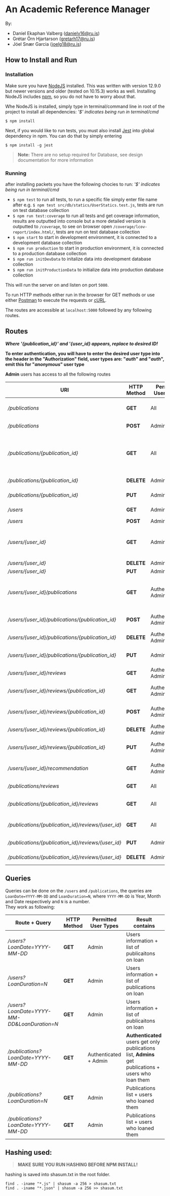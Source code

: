 # An Academic Reference Manager
By:
- Daníel Ekaphan Valberg (danielv16@ru.is)
- Grétar Örn Hjartarson (gretarh17@ru.is)
- Jóel Snær Garcia (joelg18@ru.is)

## How to Install and Run

### Installation

Make sure you have [NodeJS](https://nodejs.org/en/) installed. This was written with version 12.9.0 but newer versions and older (tested on 10.15.3) works as well. Installing NodeJS includes [npm](https://www.npmjs.com/), so you do not have to worry about that.

Whe NodeJS is installed, simply type in terminal/command line in root of the project to install all dependencies: *'$' indicates being run in terminal/cmd*
```shell
$ npm install
```

Next, if you would like to run tests, you must also install [Jest](https://jestjs.io/) into global dependency in npm. You can do that by simply entering
```shell
$ npm install -g jest
```

> **Note:** There are no setup required for Database, see design documentation for more information

### Running
after installing packets you have the following chocies to run: *'$' indicates being run in terminal/cmd*
- `$ npm test` to run all tests, to run a specific file simply enter file name after e.g. `$ npm test src/db/statics/UserStatics.test.js`, tests are run on test database collection
- `$ npm run test:coverage` to run all tests and get coverage information, results are outputted into console but a more detailed version is outputted to `/coverage`, to see on browser open `/coverage/lcov-report/index.html/`, tests are run on test database collection
- `$ npm start` to start in development environment, it is connected to a development database collection
- `$ npm run production` to start in production environment, it is connected to a production database collection
- `$ npm run initDevData` to initalize data into development database collection
- `$ npm run initProductionData` to initialize data into production database collection

This will run the server on and listen on port `5000`.  

To run HTTP methods either run in the browser for GET methods or use either [Postman](https://www.getpostman.com/) to execute the requests or [cURL](https://curl.haxx.se/).

The routes are accessible at `localhost:5000` followed by any following routes.

## Routes

***Where '{publication_id}' and '{user_id} appears, replace to desired ID!***  

**To enter authentication, you will have to enter the desired user type into the header in the "Authorization" field, user types are: "*auth*" and "*auth*", emit this for "*anonymous*" user type** 

**Admin** users has access to all the following routes

| URI                                                | HTTP Method | Permitted User Types | Service           | Description                                                                |
| -------------------------------------------------- | ----------- | -------------------- | ----------------- | -------------------------------------------------------------------------- |
| */publications*                                    | **GET**     | All                  | Publications      | Get information about all publications                                     |
| */publications*                                    | **POST**    | Admin                | Publications      | Add a publication                                                          |
| */publications/{publication_id}*                   | **GET**     | All                  | Publications      | Get information about a specific publication (including borrowing history) |
| */publications/{publication_id}*                   | **DELETE**  | Admin                | Publications      | Delete a publication                                                       |
| */publications/{publication_id}*                   | **PUT**     | Admin                | Publications      | Update a publication                                                       |
| */users*                                           | **GET**     | Admin                | Users             | Get information about all users                                            |
| */users*                                           | **POST**    | Admin                | Users             | Add a user                                                                 |
| */users/{user_id}*                                 | **GET**     | Admin                | Users             | Get information about a given user (e.g. borrowing history)                |
| */users/{user_id}*                                 | **DELETE**  | Admin                | Users             | Remove a user                                                              |
| */users/{user_id}*                                 | **PUT**     | Admin                | Users             | Update a user                                                              |
| */users/{user_id}/publications*                    | **GET**     | Authenticated, Admin | Publications      | Get information about the Publications a given user has on loan            |
| */users/{user_id}/publications/{publication_id}*   | **POST**    | Authenticated, Admin | Publications      | Register a publication on loan                                             |
| */users/{user_id}/publications/{publication_id}*   | **DELETE**  | Authenticated, Admin | AutehPublications | Return a publication                                                       |
| */users/{user_id}/publications/{publication_id}*   | **PUT**     | Admin                | Publications      | Update borrowing information                                               |
| */users/{user_id}/reviews*                         | **GET**     | Authenticated, Admin | Reviews           | Get reviews by a given user                                                |
| */users/{user_id}/reviews/{publication_id}*        | **GET**     | Authenticated, Admin | Reviews           | Get user reviews for a given publication                                   |
| */users/{user_id}/reviews/{publication_id}*        | **POST**    | Authenticated, Admin | Reviews           | Add a user review for a publication                                        |
| */users/{user_id}/reviews/{publication_id}*        | **DELETE**  | Authenticated, Admin | Reviews           | Remove review                                                              |
| */users/{user_id}/reviews/{publication_id}*        | **PUT**     | Authenticated, Admin | Reviews           | Update publication review                                                  |
| */users/{user_id}/recommendation*                  | **GET**     | Authenticated, Admin | Recommendation    | Get a recommendation for a given user                                      |
| */publications/reviews*                            | **GET**     | All                  | Reviews           | Get reviews for all Publications                                           |
| */publications/{publication_id}/reviews*           | **GET**     | All                  | Reviews           | Get all reviews for a given publication                                    |
| */publications/{publication_id}/reviews/{user_id}* | **GET**     | All                  | Reviews           | Get a user’s review for a publication                                      |
| */publications/{publication_id}/reviews/{user_id}* | **PUT**     | Admin                | Reviews           | Update a user’s review                                                     |
| */publications/{publication_id}/reviews/{user_id}* | **DELETE**  | Admin                | Reviews           | Remove a user’s review                                                     |

## Queries

Queries can be done on the `/users` and `/publications`, the queries are `LoanDate=YYYY-MM-DD` and `LoanDuration=N`, where `YYYY-MM-DD` is Year, Month and Date respectively and `N` is a number.  
They work as following:

| Route + Query                               | HTTP Method | Permitted User Types  | Result contains                                                                                       |
| ------------------------------------------- | ----------- | --------------------- | ----------------------------------------------------------------------------------------------------- |
| */users?LoanDate=YYYY-MM-DD*                | **GET**     | Admin                 | Users information + list of publicaitons on loan                                                      |
| */users?LoanDuration=N*                     | **GET**     | Admin                 | Users information + list of publications on loan                                                      |
| */users?LoanDate=YYYY-MM-DD&LoanDuration=N* | **GET**     | Admin                 | Users information + list of publicaitons on loan                                                      |
| */publications?LoanDate=YYYY-MM-DD*         | **GET**     | Authenticated + Admin | **Authenticated** users get only publications list, **Admins** get publications + users who loan them |
| */publications?LoanDuration=N*              | **GET**     | Admin                 | Publications list + users who loaned them                                                             |
| */publications?LoanDate=YYYY-MM-DD*         | **GET**     | Admin                 | Publications list + users who loaned them                                                             |


## Hashing used:

> **MAKE SURE YOU RUN HASHING BEFORE NPM INSTALL!** 

hashing is saved into shasum.txt in the root folder. 

```
find . -iname "*.js" | shasum -a 256 > shasum.txt
find . -iname "*.json" | shasum -a 256 >> shasum.txt
```